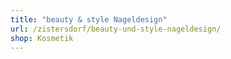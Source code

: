 ```yaml
---
title: "beauty & style Nageldesign"
url: /zistersdorf/beauty-und-style-nageldesign/
shop: Kosmetik
---
```

